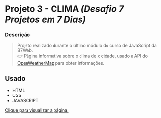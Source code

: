 # Projeto 3 - CLIMA *(Desafio 7 Projetos em 7 Dias)*

### Descrição

> Projeto realizado durante o último módulo do curso de JavaScript da B7Web. <br/>
> 👉 Página informativa sobre o clima de x cidade, usado a API do <a href="https://openweathermap.org/api">OpenWeatherMap</a> para obter informações.

## Usado
  - HTML
  - CSS
  - JAVASCRIPT

<a href="https://3lucasrs.github.io/7days-project3-weather/">Clique para visualizar a página.</a>
